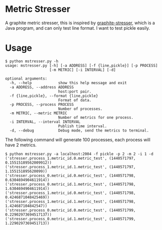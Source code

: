 # Metric Stresser

A graphite metric stresser, this is inspired by [graphite-stresser](https://github.com/feangulo/graphite-stresser),
which is a Java program, and can only test line format. I want to test pickle easily.

# Usage

    $ python mstresser.py -h
    usage: mstresser.py [-h] [-a ADDRESS] [-f {line,pickle}] [-p PROCESS]
                        [-m METRIC] [-i INTERVAL] [-d]

    optional arguments:
      -h, --help            show this help message and exit
      -a ADDRESS, --address ADDRESS
                            host:port pair.
      -f {line,pickle}, --format {line,pickle}
                            Format of data.
      -p PROCESS, --process PROCESS
                            Number of processes.
      -m METRIC, --metric METRIC
                            Number of metrics for one process.
      -i INTERVAL, --interval INTERVAL
                            Publish time interval.
      -d, --debug           Debug mode, send the metrics to terminal.


The following command will generate 100 processes, each process will have 2 metrics.

    $ python mstresser.py -a localhost:2004 -f pickle -p 2 -m 2 -i 1 -d
    ('stresser.process_1.metric_id.0.metric_test', (1440571797, 0.15515189562009912))
    ('stresser.process_1.metric_id.1.metric_test', (1440571797, 1.155151895620099))
    ('stresser.process_0.metric_id.0.metric_test', (1440571798, 0.6304694904611914))
    ('stresser.process_0.metric_id.1.metric_test', (1440571798, 1.6304694904611914))
    ('stresser.process_1.metric_id.0.metric_test', (1440571798, 0.4246871048425469))
    ('stresser.process_1.metric_id.1.metric_test', (1440571798, 1.424687104842547))
    ('stresser.process_0.metric_id.0.metric_test', (1440571799, 0.22902973694517137))
    ('stresser.process_0.metric_id.1.metric_test', (1440571799, 1.2290297369451713))
